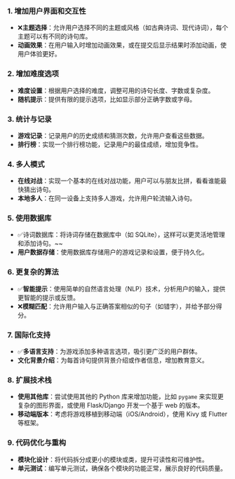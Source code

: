 ### 1. 增加用户界面和交互性

- ❌**主题选择**：允许用户选择不同的主题或风格（如古典诗词、现代诗词），每个主题可以有不同的诗句库。
- **动画效果**：在用户输入时增加动画效果，或在提交后显示结果时添加动画，使用户体验更好。

### 2. 增加难度选项

- **难度设置**：根据用户选择的难度，调整可用的诗句长度、字数或复杂度。
- **随机提示**：提供有限的提示选项，比如显示部分正确字数或字母。

### 3. 统计与记录

- **游戏记录**：记录用户的历史成绩和猜测次数，允许用户查看这些数据。
- **排行榜**：实现一个排行榜功能，记录用户的最佳成绩，增加竞争性。

### 4. 多人模式

- **在线对战**：实现一个基本的在线对战功能，用户可以与朋友比拼，看看谁能最快猜出诗句。
- **本地多人**：在同一设备上支持多人游戏，允许用户轮流输入诗句。

### 5. 使用数据库

- ✅诗词数据库：将诗词存储在数据库中（如 SQLite），这样可以更灵活地管理和添加诗句。~~
- **用户数据存储**：使用数据库存储用户的游戏记录和设置，便于持久化。

### 6. 更复杂的算法

- ✅**智能提示**：使用简单的自然语言处理（NLP）技术，分析用户的输入，提供更智能的提示或反馈。
- ❌**模糊匹配**：允许用户输入与正确答案相似的句子（如错字），并给予部分得分。

### 7. 国际化支持

- ✅**多语言支持**：为游戏添加多种语言选项，吸引更广泛的用户群体。
- **文化背景介绍**：为每首诗句提供背景介绍或作者信息，增加教育意义。

### 8. 扩展技术栈

- **使用其他库**：尝试使用其他的 Python 库来增加功能，比如 `pygame` 来实现更复杂的图形界面，或使用 Flask/Django 开发一个基于 web 的版本。
- **移动端版本**：考虑将游戏移植到移动端（iOS/Android），使用 Kivy 或 Flutter 等框架。

### 9. 代码优化与重构

- **模块化设计**：将代码拆分成更小的模块或类，提升可读性和可维护性。
- **单元测试**：编写单元测试，确保各个模块的功能正常，展示良好的代码质量。